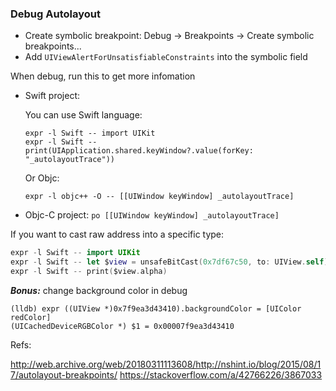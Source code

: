 ### Debug Autolayout

- Create symbolic breakpoint: Debug -> Breakpoints -> Create symbolic breakpoints...
- Add `UIViewAlertForUnsatisfiableConstraints` into the symbolic field

When debug, run this to get more infomation
- Swift project: 

  You can use Swift language:
  
  ```
  expr -l Swift -- import UIKit
  expr -l Swift -- print(UIApplication.shared.keyWindow?.value(forKey: "_autolayoutTrace"))
  ```

  Or Objc:
  
  `expr -l objc++ -O -- [[UIWindow keyWindow] _autolayoutTrace]`

- Objc-C project: `po [[UIWindow keyWindow] _autolayoutTrace]`

If you want to cast raw address into a specific type:
```Swift
expr -l Swift -- import UIKit
expr -l Swift -- let $view = unsafeBitCast(0x7df67c50, to: UIView.self)
expr -l Swift -- print($view.alpha)
```

___Bonus:___ change background color in debug 
```
(lldb) expr ((UIView *)0x7f9ea3d43410).backgroundColor = [UIColor redColor]
(UICachedDeviceRGBColor *) $1 = 0x00007f9ea3d43410
```

Refs:

http://web.archive.org/web/20180311113608/http://nshint.io/blog/2015/08/17/autolayout-breakpoints/
https://stackoverflow.com/a/42766226/3867033
